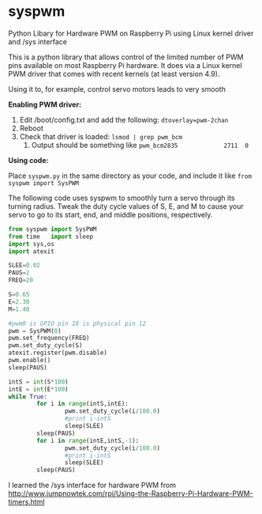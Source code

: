 # syspwm
Python Libary for Hardware PWM on Raspberry Pi using Linux kernel driver and /sys interface 

This is a python library that allows control of the limited number of PWM pins available on most Raspberry Pi hardware. It does via a Linux kernel PWM driver that comes with recent kernels (at least version 4.9).

Using it to, for example, control servo motors leads to very smooth 

**Enabling PWM driver:**
1. Edit /boot/config.txt and add the following:  `dtoverlay=pwm-2chan`
1. Reboot
1. Check that driver is loaded: `lsmod | grep pwm_bcm`
    1. Output should be something like `pwm_bcm2835             2711  0`

**Using code:**

Place `syspwm.py` in the same directory as your code, and include it like `from syspwm import SysPWM`

The following code uses syspwm to  smoothly turn a servo through its turning radius. Tweak the duty cycle values of S, E, and M to cause your servo to go to its start, end, and middle positions, respectively.
````python
from syspwm import SysPWM
from time   import sleep
import sys,os
import atexit

SLEE=0.02
PAUS=2
FREQ=20

S=0.65
E=2.30
M=1.40

#pwm0 is GPIO pin 18 is physical pin 12
pwm = SysPWM(0)
pwm.set_frequency(FREQ)
pwm.set_duty_cycle(S)
atexit.register(pwm.disable)
pwm.enable()
sleep(PAUS)

intS = int(S*100)
intE = int(E*100)
while True:
        for i in range(intS,intE):
                pwm.set_duty_cycle(i/100.0)
                #print i-intS
                sleep(SLEE)
        sleep(PAUS)
        for i in range(intE,intS,-1):
                pwm.set_duty_cycle(i/100.0)
                #print i-intS
                sleep(SLEE)
        sleep(PAUS)
````
I learned the /sys interface for hardware PWM from http://www.jumpnowtek.com/rpi/Using-the-Raspberry-Pi-Hardware-PWM-timers.html
